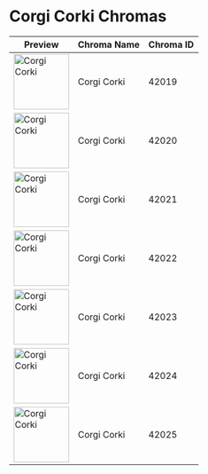 # Corgi Corki Chromas

| Preview | Chroma Name | Chroma ID |
|---|---|---|
| <img src='https://raw.communitydragon.org/latest/plugins/rcp-be-lol-game-data/global/default/v1/champion-chroma-images/42/42019.png' alt='Corgi Corki' width='100'> | Corgi Corki | 42019 |
| <img src='https://raw.communitydragon.org/latest/plugins/rcp-be-lol-game-data/global/default/v1/champion-chroma-images/42/42020.png' alt='Corgi Corki' width='100'> | Corgi Corki | 42020 |
| <img src='https://raw.communitydragon.org/latest/plugins/rcp-be-lol-game-data/global/default/v1/champion-chroma-images/42/42021.png' alt='Corgi Corki' width='100'> | Corgi Corki | 42021 |
| <img src='https://raw.communitydragon.org/latest/plugins/rcp-be-lol-game-data/global/default/v1/champion-chroma-images/42/42022.png' alt='Corgi Corki' width='100'> | Corgi Corki | 42022 |
| <img src='https://raw.communitydragon.org/latest/plugins/rcp-be-lol-game-data/global/default/v1/champion-chroma-images/42/42023.png' alt='Corgi Corki' width='100'> | Corgi Corki | 42023 |
| <img src='https://raw.communitydragon.org/latest/plugins/rcp-be-lol-game-data/global/default/v1/champion-chroma-images/42/42024.png' alt='Corgi Corki' width='100'> | Corgi Corki | 42024 |
| <img src='https://raw.communitydragon.org/latest/plugins/rcp-be-lol-game-data/global/default/v1/champion-chroma-images/42/42025.png' alt='Corgi Corki' width='100'> | Corgi Corki | 42025 |
